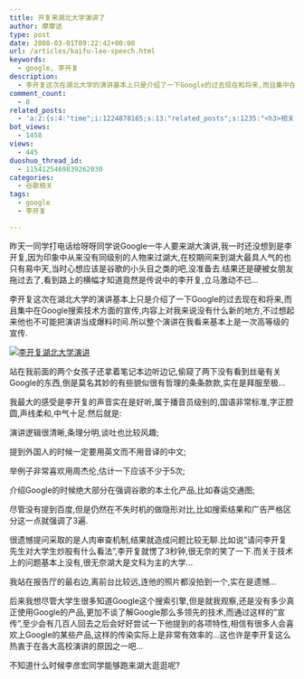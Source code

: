 ```yaml
---
title: 开复来湖北大学演讲了
author: 摩摩诘
type: post
date: 2008-03-01T09:22:42+00:00
url: /articles/kaifu-lee-speech.html
keywords:
  - google, 李开复
description:
  - 李开复这次在湖北大学的演讲基本上只是介绍了一下Google的过去现在和将来,而且集中在Google搜索技术方面的宣传,内容上对我来说没有什么新的地方,不过想起来他也不可能把演讲当成爆料时间.所以整个演讲在我看来基本上是一次高等级的宣传.
comment_count:
  - 8
related_posts:
  - 'a:2:{s:4:"time";i:1224878165;s:13:"related_posts";s:1235:"<h3>相关日志</h3><ul class="related_post"><li><a href="http://www.digglife.cn/articles/adsense-for-feed-review.html" title="Google AdSense的Feed广告">Google AdSense的Feed广告</a></li><li><a href="http://www.digglife.cn/articles/google-maps-japan-street-view.html" title="Google地图日本版加入街景(Street View)功能">Google地图日本版加入街景(Street View)功能</a></li><li><a href="http://www.digglife.cn/articles/knol-open.html" title="Google的维基百科Knol正式开放">Google的维基百科Knol正式开放</a></li><li><a href="http://www.digglife.cn/articles/google-docs-templates.html" title="使用开放的模板创建Google文件">使用开放的模板创建Google文件</a></li><li><a href="http://www.digglife.cn/articles/adsense-referrals-retired.html" title="Adsense推介计划将在8月底暂停">Adsense推介计划将在8月底暂停</a></li><li><a href="http://www.digglife.cn/articles/add-google-toolbar-functions-firefox3.html" title="给Firefox 3添加Google Toolbar的功能">给Firefox 3添加Google Toolbar的功能</a></li><li><a href="http://www.digglife.cn/articles/you-are-not-japanese.html" title="Google翻译:你不是日本人">Google翻译:你不是日本人</a></li></ul>";}'
bot_views:
  - 1458
views:
  - 445
duoshuo_thread_id:
  - 1154125469839262030
categories:
  - 谷歌相关
tags:
  - google
  - 李开复

---
```

昨天一同学打电话给呀呀同学说Google一牛人要来湖大演讲,我一时还没想到是李开复,因为印象中从来没有同级别的人物来过湖大,在校期间来到湖大最具人气的也只有易中天,当时心想应该是谷歌的小头目之类的吧,没准备去.结果还是硬被女朋友拖过去了,看到路上的横幅才知道竟然是传说中的李开复,立马激动不已&#8230;

李开复这次在湖北大学的演讲基本上只是介绍了一下Google的过去现在和将来,而且集中在Google搜索技术方面的宣传,内容上对我来说没有什么新的地方,不过想起来他也不可能把演讲当成爆料时间.所以整个演讲在我看来基本上是一次高等级的宣传.

<!--more-->

[![李开复湖北大学演讲][1]][2]

站在我前面的两个女孩子还拿着笔记本边听边记,偷窥了两下没有看到丝毫有关Google的东西,倒是莫名其妙的有些貌似很有哲理的条条款款,实在是拜服至极&#8230;

我最大的感受是李开复的声音实在是好听,属于播音员级别的,国语非常标准,字正腔圆,声线柔和,中气十足.然后就是:

演讲逻辑很清晰,条理分明,谈吐也比较风趣;

提到外国人的时候一定要用英文而不用音译的中文;

举例子非常喜欢用周杰伦,估计一下应该不少于5次;

介绍Google的时候绝大部分在强调谷歌的本土化产品,比如春运交通图;

尽管没有提到百度,但是仍然在不失时机的做隐形对比,比如搜索结果和广告严格区分这一点就强调了3遍.

很遗憾提问采取的是人肉审查机制,结果就造成问题比较无聊.比如说&#8221;请问李开复先生对大学生炒股有什么看法&#8221;,李开复就愣了3秒钟,很无奈的笑了一下.而关于技术上的问题基本上没有,很无奈湖大是文科为主的大学&#8230;

我站在报告厅的最右边,离前台比较远,连他的照片都没拍到一个,实在是遗憾&#8230;

后来我想尽管大学生很多知道Google这个搜索引擎,但是就我观察,还是没有多少真正使用Google的产品,更加不谈了解Google那么多领先的技术,而通过这样的&#8221;宣传&#8221;,至少会有几百人回去之后会好好尝试一下他提到的各项特性,相信有很多人会喜欢上Google的某些产品,这样的传染实际上是非常有效率的&#8230;这也许是李开复这么热衷于在各大高校演讲的原因之一吧&#8230;

不知道什么时候李彦宏同学能够跑来湖大逛逛呢?

 [1]: http://digglife.qiniudn.com/qiniu/2460/image/7ca748ac636d771d6f2fc93b75d49866.jpg
 [2]: https://www.digglife.net/wp-content/uploads/2008/03/windowslivewriter763f06efe7a5-e88ckaifu-2.jpg